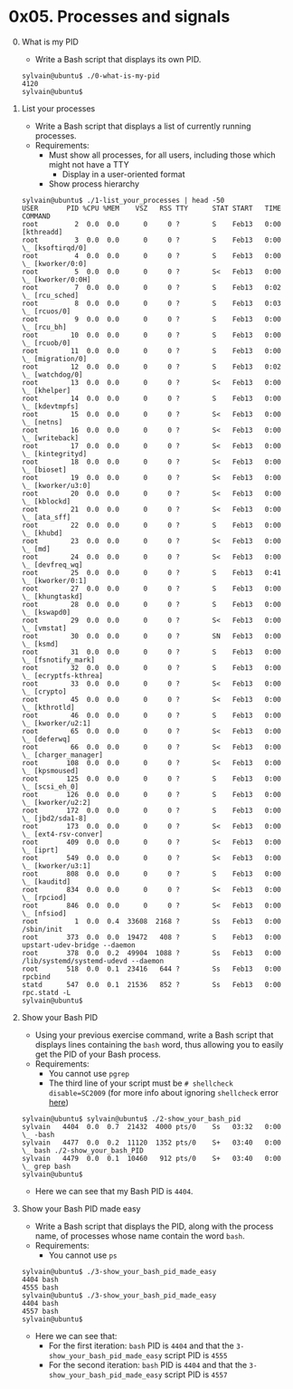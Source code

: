 # 0x05. Processes and signals

0. What is my PID
	- Write a Bash script that displays its own PID.
	```
	sylvain@ubuntu$ ./0-what-is-my-pid
	4120
	sylvain@ubuntu$
	```

1. List your processes
	- Write a Bash script that displays a list of currently running processes.
	- Requirements:
		- Must show all processes, for all users, including those which might not have a TTY
			- Display in a user-oriented format
		- Show process hierarchy
	```
	sylvain@ubuntu$ ./1-list_your_processes | head -50
	USER       PID %CPU %MEM    VSZ   RSS TTY      STAT START   TIME COMMAND
	root         2  0.0  0.0      0     0 ?        S    Feb13   0:00 [kthreadd]
	root         3  0.0  0.0      0     0 ?        S    Feb13   0:00  \_ [ksoftirqd/0]
	root         4  0.0  0.0      0     0 ?        S    Feb13   0:00  \_ [kworker/0:0]
	root         5  0.0  0.0      0     0 ?        S<   Feb13   0:00  \_ [kworker/0:0H]
	root         7  0.0  0.0      0     0 ?        S    Feb13   0:02  \_ [rcu_sched]
	root         8  0.0  0.0      0     0 ?        S    Feb13   0:03  \_ [rcuos/0]
	root         9  0.0  0.0      0     0 ?        S    Feb13   0:00  \_ [rcu_bh]
	root        10  0.0  0.0      0     0 ?        S    Feb13   0:00  \_ [rcuob/0]
	root        11  0.0  0.0      0     0 ?        S    Feb13   0:00  \_ [migration/0]
	root        12  0.0  0.0      0     0 ?        S    Feb13   0:02  \_ [watchdog/0]
	root        13  0.0  0.0      0     0 ?        S<   Feb13   0:00  \_ [khelper]
	root        14  0.0  0.0      0     0 ?        S    Feb13   0:00  \_ [kdevtmpfs]
	root        15  0.0  0.0      0     0 ?        S<   Feb13   0:00  \_ [netns]
	root        16  0.0  0.0      0     0 ?        S<   Feb13   0:00  \_ [writeback]
	root        17  0.0  0.0      0     0 ?        S<   Feb13   0:00  \_ [kintegrityd]
	root        18  0.0  0.0      0     0 ?        S<   Feb13   0:00  \_ [bioset]
	root        19  0.0  0.0      0     0 ?        S<   Feb13   0:00  \_ [kworker/u3:0]
	root        20  0.0  0.0      0     0 ?        S<   Feb13   0:00  \_ [kblockd]
	root        21  0.0  0.0      0     0 ?        S<   Feb13   0:00  \_ [ata_sff]
	root        22  0.0  0.0      0     0 ?        S    Feb13   0:00  \_ [khubd]
	root        23  0.0  0.0      0     0 ?        S<   Feb13   0:00  \_ [md]
	root        24  0.0  0.0      0     0 ?        S<   Feb13   0:00  \_ [devfreq_wq]
	root        25  0.0  0.0      0     0 ?        S    Feb13   0:41  \_ [kworker/0:1]
	root        27  0.0  0.0      0     0 ?        S    Feb13   0:00  \_ [khungtaskd]
	root        28  0.0  0.0      0     0 ?        S    Feb13   0:00  \_ [kswapd0]
	root        29  0.0  0.0      0     0 ?        S<   Feb13   0:00  \_ [vmstat]
	root        30  0.0  0.0      0     0 ?        SN   Feb13   0:00  \_ [ksmd]
	root        31  0.0  0.0      0     0 ?        S    Feb13   0:00  \_ [fsnotify_mark]
	root        32  0.0  0.0      0     0 ?        S    Feb13   0:00  \_ [ecryptfs-kthrea]
	root        33  0.0  0.0      0     0 ?        S<   Feb13   0:00  \_ [crypto]
	root        45  0.0  0.0      0     0 ?        S<   Feb13   0:00  \_ [kthrotld]
	root        46  0.0  0.0      0     0 ?        S    Feb13   0:00  \_ [kworker/u2:1]
	root        65  0.0  0.0      0     0 ?        S<   Feb13   0:00  \_ [deferwq]
	root        66  0.0  0.0      0     0 ?        S<   Feb13   0:00  \_ [charger_manager]
	root       108  0.0  0.0      0     0 ?        S<   Feb13   0:00  \_ [kpsmoused]
	root       125  0.0  0.0      0     0 ?        S    Feb13   0:00  \_ [scsi_eh_0]
	root       126  0.0  0.0      0     0 ?        S    Feb13   0:00  \_ [kworker/u2:2]
	root       172  0.0  0.0      0     0 ?        S    Feb13   0:00  \_ [jbd2/sda1-8]
	root       173  0.0  0.0      0     0 ?        S<   Feb13   0:00  \_ [ext4-rsv-conver]
	root       409  0.0  0.0      0     0 ?        S<   Feb13   0:00  \_ [iprt]
	root       549  0.0  0.0      0     0 ?        S<   Feb13   0:00  \_ [kworker/u3:1]
	root       808  0.0  0.0      0     0 ?        S    Feb13   0:00  \_ [kauditd]
	root       834  0.0  0.0      0     0 ?        S<   Feb13   0:00  \_ [rpciod]
	root       846  0.0  0.0      0     0 ?        S<   Feb13   0:00  \_ [nfsiod]
	root         1  0.0  0.4  33608  2168 ?        Ss   Feb13   0:00 /sbin/init
	root       373  0.0  0.0  19472   408 ?        S    Feb13   0:00 upstart-udev-bridge --daemon
	root       378  0.0  0.2  49904  1088 ?        Ss   Feb13   0:00 /lib/systemd/systemd-udevd --daemon
	root       518  0.0  0.1  23416   644 ?        Ss   Feb13   0:00 rpcbind
	statd      547  0.0  0.1  21536   852 ?        Ss   Feb13   0:00 rpc.statd -L
	sylvain@ubuntu$
	```

2. Show your Bash PID
	- Using your previous exercise command, write a Bash script that displays lines containing the `bash` word, thus allowing you to easily get the PID of your Bash process.
	- Requirements:
		- You cannot use `pgrep`
		- The third line of your script must be `# shellcheck disable=SC2009` (for more info about ignoring `shellcheck` error [here](https://github.com/koalaman/shellcheck/wiki/Ignore))
	```
	sylvain@ubuntu$ sylvain@ubuntu$ ./2-show_your_bash_pid
	sylvain   4404  0.0  0.7  21432  4000 pts/0    Ss   03:32   0:00          \_ -bash
	sylvain   4477  0.0  0.2  11120  1352 pts/0    S+   03:40   0:00              \_ bash ./2-show_your_bash_PID
	sylvain   4479  0.0  0.1  10460   912 pts/0    S+   03:40   0:00                  \_ grep bash
	sylvain@ubuntu$ 
	```
	- Here we can see that my Bash PID is `4404`.

3. Show your Bash PID made easy
	- Write a Bash script that displays the PID, along with the process name, of processes whose name contain the word `bash`.
	- Requirements:
		- You cannot use `ps`
	```
	sylvain@ubuntu$ ./3-show_your_bash_pid_made_easy
	4404 bash
	4555 bash
	sylvain@ubuntu$ ./3-show_your_bash_pid_made_easy
	4404 bash
	4557 bash
	sylvain@ubuntu$ 
	```
	- Here we can see that:
		- For the first iteration: `bash` PID is `4404` and that the `3-show_your_bash_pid_made_easy` script PID is `4555`
		- For the second iteration: `bash` PID is `4404` and that the `3-show_your_bash_pid_made_easy` script PID is `4557`
